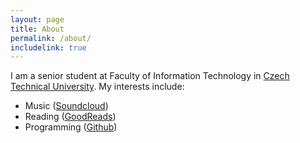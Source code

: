 ```yaml
---
layout: page
title: About
permalink: /about/
includelink: true
---
```


I am a senior student at Faculty of Information Technology in [Czech Technical University](https://fit.cvut.cz/en).
My interests include:
- Music ([Soundcloud](https://soundcloud.com/bekbolot-kudayberdiev))
- Reading ([GoodReads](https://www.goodreads.com/user/show/79576550-bekbolot-khudaiberdiev))
- Programming ([Github](https://github.com/khudabek))